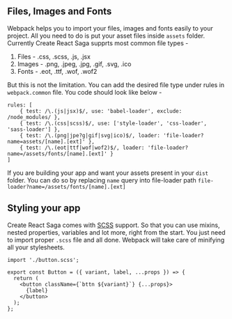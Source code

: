 ## Files, Images and Fonts

Webpack helps you to import your files, images and fonts easily to your project. All you need to do is put your asset files inside `assets` folder. Currently Create React Saga supprts most common file types -

1. Files - .css, .scss, .js, .jsx
2. Images - .png, .jpeg, .jpg, .gif, .svg, .ico
3. Fonts - .eot, .ttf, .wof, .wof2

But this is not the limitation. You can add the desired file type under rules in `webpack.common` file. You code should look like below -

```
rules: [
    { test: /\.(js|jsx)$/, use: 'babel-loader', exclude: /node_modules/ },
    { test: /\.(css|scss)$/, use: ['style-loader', 'css-loader', 'sass-loader'] },
    { test: /\.(png|jpe?g|gif|svg|ico)$/, loader: 'file-loader?name=assets/[name].[ext]' },
    { test: /\.(eot|ttf|wof|wof2)$/, loader: 'file-loader?name=/assets/fonts/[name].[ext]' }
]
```

If you are building your app and want your assets present in your `dist` folder. You can do so by replacing `name` query into file-loader path `file-loader?name=/assets/fonts/[name].[ext]`

## Styling your app

Create React Saga comes with [SCSS](https://sass-lang.com/guide) support. So that you can use mixins, nested properties, variables and lot more, right from the start. You just need to import proper `.scss` file and all done. Webpack will take care of minifying all your stylesheets.

```
import './button.scss';

export const Button = ({ variant, label, ...props }) => {
  return (
    <button className={`bttn ${variant}`} {...props}>
      {label}
    </button>
  );
};
```